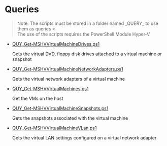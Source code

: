 # Queries

> Note: The scripts must be stored in a folder named \_QUERY_ to use them as queries
< <br>The use of the scripts requires the PowerShell Module Hyper-V

+ [QUY_Get-MSHVVirtualMachineDrives.ps1](./QUY_Get-MSHVVirtualMachineDrives.ps1)

  Gets the virtual DVD, floppy disk drives attached to a virtual machine or snapshot

+ [QUY_Get-MSHVVirtualMachineNetworkAdapters.ps1](./QUY_Get-MSHVVirtualMachineNetworkAdapters.ps1)

  Gets the virtual network adapters of a virtual machine

+ [QUY_Get-MSHVVirtualMachines.ps1](./QUY_Get-MSHVVirtualMachines.ps1)

  Get the VMs on the host

+ [QUY_Get-MSHVVirtualMachineSnapshots.ps1](./QUY_Get-MSHVVirtualMachineSnapshots.ps1)

  Gets the snapshots associated with the virtual machine 

+ [QUY_Get-MSHVVirtualMachineVLan.ps1](./QUY_Get-MSHVVirtualMachineVLan.ps1)

  Gets the virtual LAN settings configured on a virtual network adapter